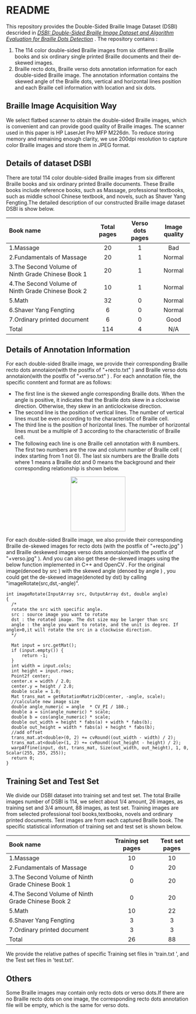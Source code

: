 # README
This repository provides the Double-Sided Braille Image Dataset (DSBI) descrided in 
*[DSBI: Double-Sided Braille Image Dataset and Algorithm Evaluation for Braille Dots Detection](https://arxiv.org/abs/1811.10893)* .
The repository contains :  
1. The 114 color double-sided Braille images from six different Braille books and six ordinary single printed Braille documents and their de-skewed images.
2. Braille recto dots, Braille verso dots  annotation information for each double-sided Braille image. The annotation information contains the skewed angle of the Braille dots, vertical and horizontal lines position and each Braille cell information with location and six dots.  

## Braille Image Acquisition Way

We select flatbed scanner to obtain the double-sided Braille images, which is convenient and can provide good quality of Braille images. The scanner used in this paper is HP LaserJet Pro MFP M226dn. To reduce storing memory and remaining enough clarity, we use 200dpi resolution to capture color Braille images and store them in JPEG format.
##  Details of dataset DSBI
There are total 114 color double-sided Braille images from six different Braille books and six ordinary printed Braille documents. These Braille books include reference books, such as Massage, professional textbooks, such as middle school Chinese textbook, and novels, such as Shaver Yang Fengting.The detailed description of our constructed Braille image dataset DSBI is show below.

| Book name |  Total pages | Verso dots pages |Image quality|
| :------| :------: | :------: | :------: |
| 1.Massage | 20 |  1 | Bad |
| 2.Fundamentals of Massage | 20 | 1 | Normal|
| 3.The Second Volume of Ninth Grade Chinese Book 1 | 20 |  1 | Normal|
| 4.The Second Volume of Ninth Grade Chinese Book 2 | 10 | 1 | Normal|
| 5.Math | 32 | 0 | Normal|
| 6.Shaver Yang Fengting | 6 |  0 | Normal|
| 7.Ordinary printed document | 6 | 0 | Good |
| Total | 114 | 4 | N/A|

## Details of Annotation Information
For each double-sided Braille image, we provide their corresponding Braille recto dots annotaion(with the postfix of "+recto.txt" ) and  Braille verso dots annotaion(with the postfix of "+verso.txt" ) .
For each annotation file, the specific conntent and format are  as follows:
* The first line is the skewed angle corresponding Braille dots. When the angle is positive, it indicates that the Braille dots skew in a clockwise direction. Otherwise,  they skew in an anticlockwise direction.
* The second line is the position of vertical lines. The number of vertical lines must be even according to the characteristic of Braille cell.
* The third line is the position of horizontal lines. The number of horizontal lines must be a multiple of 3 according to the characteristic of Braille cell.
* The following each line is one Braille cell annotation with 8 numbers. The first two numbers are the row and column number of Braille cell ( index starting from 1 not 0). The last six numbers are the Braille dots where 1 means a Braille dot and 0 means the background and their  corresponding relationship is shown below.  
<div align=center><img width="150" height="150" src="https://github.com/yeluo1994/DSBI/blob/master/figures/Braille%20dots%20arrangement%20within%20one%20Braille%20cell.jpg?raw=true"/></div> 

For each double-sided Braille image, we also provide their corresponding Braille de-skewed images for recto dots (with the postfix of "+recto.jpg" ) and  Braille deskewed images verso dots annotaion(with the postfix of "+verso.jpg" ). And you can also get these de-skewed images using the below function implemented in C++ and OpenCV . For the original image(denoed by src ) with the skewed angle (denoed by angle ) , you could get the de-skewed image(denoted by dst) by calling "imageRotate(src,dst,-angle)".
  ```
int imageRotate(InputArray src, OutputArray dst, double angle)
{
	/*
	rotate the src with specific angle. 
	src : source image you want to rotate
	dst : the rotated image. The dst size may be larger than src 
	angle : the angle you want to rotate, and the unit is degree. If angle>0,it will rotate the src in a clockwise direction. 
	*/

	Mat input = src.getMat();
	if (input.empty()) {
		return -1;
	} 
	int width = input.cols;
	int height = input.rows; 
	Point2f center;
	center.x = width / 2.0;
	center.y = height / 2.0;  
	double scale = 1.0;
	Mat trans_mat = getRotationMatrix2D(center, -angle, scale);
	//calculate new image size
	double angle_numeric = angle  * CV_PI / 180.;
	double a = sin(angle_numeric) * scale;
	double b = cos(angle_numeric) * scale;
	double out_width = height * fabs(a) + width * fabs(b);
	double out_height = width * fabs(a) + height * fabs(b);
	//add offset
	trans_mat.at<double>(0, 2) += cvRound((out_width - width) / 2);
	trans_mat.at<double>(1, 2) += cvRound((out_height - height) / 2); 
	warpAffine(input, dst, trans_mat, Size(out_width, out_height), 1, 0, Scalar(255, 255, 255));
	return 0;
}
```
##  Training Set and Test Set 
We divide our DSBI dataset into training set and test set. The total Braille images number of DSBI is 114, we select about 1/4 amount, 26 images, as training set and 3/4 amount, 88 images, as test set. Training images are from selected professional tool books,textbooks, novels and ordinary printed documents. Test images are from each captured Braille book. The specific statistical information of training set and test set is shown below.

| Book name |  Training set pages | Test set pages |
| :------| :------: | :------: |
| 1.Massage | 10 |  10 |
| 2.Fundamentals of Massage | 0 | 20 |
| 3.The Second Volume of Ninth Grade Chinese Book 1 | 0 |  20 |
| 4.The Second Volume of Ninth Grade Chinese Book 2 | 0 | 20 |
| 5.Math | 10 | 22 |
| 6.Shaver Yang Fengting | 3 |  3 |
| 7.Ordinary printed document | 3 | 3 |
| Total | 26 | 88 |

We provide the relative pathes of specific Training set files in  'train.txt ', and the Test set files in 'test.txt'.


## Others
Some Braille images may contain only recto dots or verso dots.If there are no Braille recto dots on one image, the corresponding recto dots annotation file will be empty, which is the same for verso dots.  
